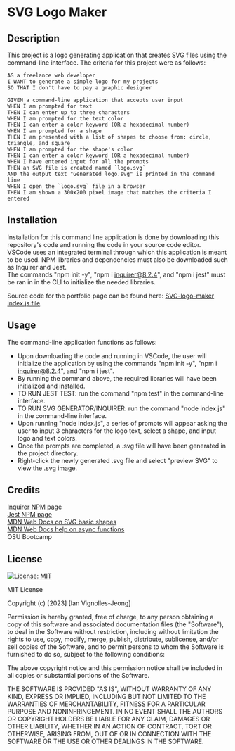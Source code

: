 # SVG Logo Maker

## Description

This project is a logo generating application that creates SVG files using the command-line interface. The criteria for this project were as follows: 

```
AS a freelance web developer
I WANT to generate a simple logo for my projects
SO THAT I don't have to pay a graphic designer
```
```
GIVEN a command-line application that accepts user input
WHEN I am prompted for text
THEN I can enter up to three characters
WHEN I am prompted for the text color
THEN I can enter a color keyword (OR a hexadecimal number)
WHEN I am prompted for a shape
THEN I am presented with a list of shapes to choose from: circle, triangle, and square
WHEN I am prompted for the shape's color
THEN I can enter a color keyword (OR a hexadecimal number)
WHEN I have entered input for all the prompts
THEN an SVG file is created named `logo.svg`
AND the output text "Generated logo.svg" is printed in the command line
WHEN I open the `logo.svg` file in a browser
THEN I am shown a 300x200 pixel image that matches the criteria I entered
```

## Installation

Installation for this command line application is done by downloading this repository's code and running the code in your source code editor. </br> 
VSCode uses an integrated terminal through which this application is meant to be used. NPM libraries and dependencies must also be downloaded such as Inquirer and Jest. </br>
The commands "npm init -y", "npm i inquirer@8.2.4", and "npm i jest" must be ran in in the CLI to initialize the needed libraries. </br>

Source code for the portfolio page can be found here: [SVG-logo-maker index.js file](https://github.com/IVignollesJeong/SVG-logo-maker/blob/master/index.js).

## Usage



The command-line application functions as follows:

- Upon downloading the code and running in VSCode, the user will initialize the application by using the commands "npm init -y", "npm i inquirer@8.2.4", and "npm i jest".
- By running the command above, the required libraries will have been initialized and installed.
- TO RUN JEST TEST: run the command "npm test" in the command-line interface.
- TO RUN SVG GENERATOR/INQUIRER: run the command "node index.js" in the command-line interface.
- Upon running "node index.js", a series of prompts will appear asking the user to input 3 characters for the logo text, select a shape, and input logo and text colors.
- Once the prompts are completed, a .svg file will have been generated in the project directory.
- Right-click the newly generated .svg file and select "preview SVG" to view the .svg image.

## Credits

[Inquirer NPM page](https://www.npmjs.com/package/inquirer/v/8.2.4) </br>
[Jest NPM page](https://www.npmjs.com/package/jest) </br>
[MDN Web Docs on SVG basic shapes](https://developer.mozilla.org/en-US/docs/Web/SVG/Tutorial/Basic_Shapes) </br>
[MDN Web Docs help on async functions](https://developer.mozilla.org/en-US/docs/Web/JavaScript/Reference/Statements/async_function) </br>
OSU Bootcamp </br>

## License
[![License: MIT](https://img.shields.io/badge/License-MIT-yellow.svg)](https://opensource.org/licenses/MIT) </br>

MIT License

Copyright (c) [2023] [Ian Vignolles-Jeong]

Permission is hereby granted, free of charge, to any person obtaining a copy
of this software and associated documentation files (the "Software"), to deal
in the Software without restriction, including without limitation the rights
to use, copy, modify, merge, publish, distribute, sublicense, and/or sell
copies of the Software, and to permit persons to whom the Software is
furnished to do so, subject to the following conditions:

The above copyright notice and this permission notice shall be included in all
copies or substantial portions of the Software.

THE SOFTWARE IS PROVIDED "AS IS", WITHOUT WARRANTY OF ANY KIND, EXPRESS OR
IMPLIED, INCLUDING BUT NOT LIMITED TO THE WARRANTIES OF MERCHANTABILITY,
FITNESS FOR A PARTICULAR PURPOSE AND NONINFRINGEMENT. IN NO EVENT SHALL THE
AUTHORS OR COPYRIGHT HOLDERS BE LIABLE FOR ANY CLAIM, DAMAGES OR OTHER
LIABILITY, WHETHER IN AN ACTION OF CONTRACT, TORT OR OTHERWISE, ARISING FROM,
OUT OF OR IN CONNECTION WITH THE SOFTWARE OR THE USE OR OTHER DEALINGS IN THE
SOFTWARE.

